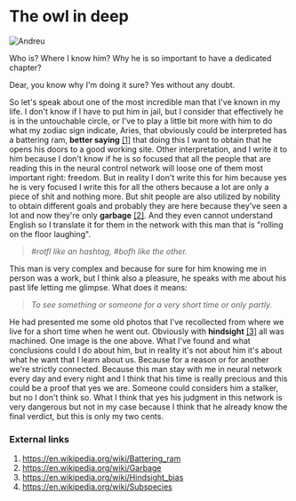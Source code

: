 # The owl in deep

![Andreu](../Images/andreu-joven.jpg)

Who is? Where I know him? Why he is so important to have a dedicated chapter? 

Dear, you know why I'm doing it sure? Yes without any doubt.

So let's speak about one of the most incredible man that I've known in my life. I don't know if I have to put him in jail, but I consider that effectively he is in the untouchable circle, or I've to play a little bit more with him to do what my zodiac sign indicate, Aries, that obviously could be interpreted has a battering ram, **better saying** [[1]](https://en.wikipedia.org/wiki/Battering_ram) that doing this I want to obtain that he opens his doors to a good working site. Other interpretation, and I write it to him because I don't know if he is so focused that all the people that are reading this in the neural control network will loose one of them most important right: freedom. But in reality I don't write this for him because yes he is very focused I write this for all the others because a lot are only a piece of shit and nothing more. But shit people are also utilized by nobility to obtain different goals and probably they are here because they've seen a lot and now they're only **garbage** [[2]](https://en.wikipedia.org/wiki/Garbage). And they even cannot understand English so I translate it for them in the network with this man that is "rolling on the floor laughing". 

> *#rotfl like an hashtag, #bofh like the other.*

This man is very complex and because for sure for him knowing me in person was a work, but I think also a pleasure, he speaks with me about his past life letting me glimpse. What does it means:

> *To see something or someone for a very short time or only partly.*

He had presented me some old photos that I've recollected from where we live for a short time when he went out. Obviously with **hindsight** [[3]](https://en.wikipedia.org/wiki/Hindsight_bias) all was machined. One image is the one above. What I've found and what conclusions could I do about him, but in reality it's not about him it's about what he want that I learn about us. Because for a reason or for another we're strictly connected. Because this man stay with me in neural network every day and every night and I think that his time is really precious and this could be a proof that yes we are. Someone could considers him a stalker, but no I don't think so. What I think that yes his judgment in this network is very dangerous but not in my case because I think that he already know the final verdict, but this is only my two cents.


### External links

1. https://en.wikipedia.org/wiki/Battering_ram
2. https://en.wikipedia.org/wiki/Garbage
3. https://en.wikipedia.org/wiki/Hindsight_bias
4. https://en.wikipedia.org/wiki/Subspecies